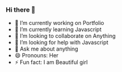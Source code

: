 ### Hi there 👋

- 🔭 I’m currently working on Portfolio
- 🌱 I’m currently learning Javascript
- 👯 I’m looking to collaborate on Anything
- 🤔 I’m looking for help with Javascript
- 💬 Ask me about anything
- 😄 Pronouns: Her
- ⚡ Fun fact: I am Beautiful girl
